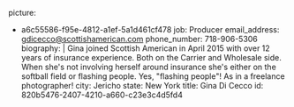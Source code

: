 picture:
  - a6c55586-f95e-4812-a1ef-5a1d461cf478
job: Producer
email_address: gdicecco@scottishamerican.com
phone_number: 718-906-5306
biography: |
  Gina joined Scottish American in April 2015 with over 12 years of insurance experience. Both on the Carrier and Wholesale side. When she's not involving herself around insurance she's either on the softball field or flashing people. Yes, "flashing people"! As in a freelance photographer!
city: Jericho
state: New York
title: Gina Di Cecco
id: 820b5476-2407-4210-a660-c23e3c4d5fd4
